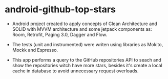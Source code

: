 # android-github-top-stars

 - Android project created to apply concepts of Clean Architecture and SOLID with MVVM architecture and some jetpack components as: Room, Retrofit, Paging 3.0, Dagger and Flow. 

 - The tests (unit and instrumented) were writen using libraries as Mokito, Mockk and Espresso.

 - This app performs a query to the GitHub repositories API to seach and show the repositories witch have more stars, besides it's create a local cache in database to avoid unnecessary request overloads.
